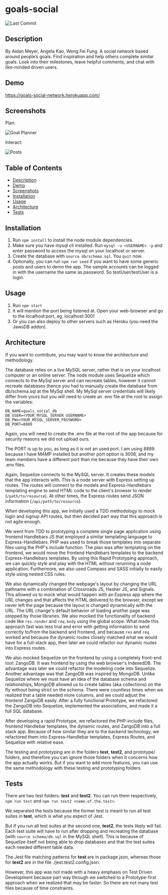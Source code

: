 goals-social
====
![Last Commit](https://img.shields.io/github/last-commit/Siphon880gh/goals-social/master)

Description
---
By Aidan Meyer, Angela Kao, Weng Fei Fung. A social network based around people’s goals. Find inspiration and help others complete similar goals. Look into their milestones, leave helpful comments, and chat with like-minded driven users.

Demo
---
https://goals-social-network.herokuapp.com/

Screenshots
---
Plan:

![Goal Planner](/README/goal-planner.png)

Interact:

![Posts](/README/posts.png)

Table of Contents
---
- [Description](#description)
- [Demo](#demo)
- [Screenshots](#screenshots)
- [Installation](#installation)
- [Usage](#usage)
- [Architecture](#architecture)
- [Tests](#tests)

Installation
---
1. Run `npm install` to install the node module dependencies.
2. Make sure you have mysql cli installed. Run `mysql -u <USERNAME> -p` and enter password to access the mysql on your localhost or server.
3. Create the database with `source db/schema.sql`. You `quit` now.
4. Optionally, you can run `npm run seed` if you want to have some generic posts and users to demo the app. The sample accounts can be logged in with the username the same as password. So testUser/testUser is a login.

Usage
---
1. Run `npm start`
2. It will mention the port being listened at. Open your web-browser and go to the localhost:port, eg. localhost:3001
3. Or you can also deploy to other servers such as Heroku (you need the JawsDB addon).

Architecture
---
If you want to contribute, you may want to know the architecture and methodology. 

The database relies on a live MySQL server, rather that is on your localhost computer or an online server. The node module uses Sequelize which connects to the MySql server and can recreate tables, however it cannot recreate databases (hence you had to manually create the database from db/schema.sql at the MySql shell. My MySql server credentials will likely differ from yours but you will need to create an .env file at the root to assign the variables:
```
DB_NAME=goals_social_db
DB_USER=<YOUR_MYSQL_SERVER_USERNAME>
DB_PW=<YOUR_MYSQL_SERVER_PASSWORD>
DB_PORT=8889
```

Again, you will need to create the .env file at the root of the app because for security reasons we did not upload ours.

The PORT is up to you, as long as it is not an used port. I am using 8889 because I have MAMP installed but another port option is 3006, and my team members have a different port than me because they have their own .env files.

Again, Sequelize connects to the MySQL server. It creates these models that the app interacts with. This is a node server with Express setting up routes. The routes will connect to the models and Express-Handlebars templating engine to send HTML code to the client's browser to render (`/path/to/resource`). At other times, the Express routes send JSON information (`/api/path/to/resource`).

When developing this app, we initially used a TDD methodology to mock login and signup API routes, but then decided part way that this approach is not agile enough. 

We went from TDD to prototyping a complete single page application using frontend Handlebars JS that employed a similar templating language to Express-Handlebars. PHP was used to break those templates into separate files using the PHP's include function. The plan was after templating on the frontend, we would move the frontend Handlebars templates to the backend Express-Handlebars templates. By using this Rapid Prototyping approach, we can quickly style and play with the HTML without rerunning a node application. Furthermore, we also used Compass and SASS initially to easily style using nested CSS rules.

We also dynamically changed the webpage's layout by changing the URL pathname with a combination of Crossroads JS, Hasher JS, and Signals. This allowed us to mock what would happen with an Express app where the URL changes and that affects the HTML delivered to the browser, except we never left the page because the layout is changed dynamically with the URL. The URL change's default behavior of loading another page was stopped by those libraries. We also mocked the functionality of backend code like `res.render` and `req.body` using the global scope. What made this approach fast was less trial and error with getting information to send correctly to/from the backend and frontend, and because `res` and `req` worked and because the dynamic routes closely matched what we would have for a full-stack app, then later we could refactor our dynamic routes into Express routes.

We also mocked Sequelize on the frontend by using a completely front-end tool: ZangoDB. It was frontend by using the web browser's IndexedDB. The advantage was later we could refactor the modeling code into Sequelize. Another advantage was that ZangoDB was inspired by MongoDB. Unlike Sequelize where we must have an idea of the database schema and relationships, MongoDB allowed us to create tables (aka collections) on the fly without being strict on the schema. There were countless times when we realized that a table needed more columns, and we could adjust the frontend ZangoDB easily. After a fully functional Prototype, we refactored the ZangoDB into Sequelize, implemented the associations, and made it a full SQL database.

After developing a rapid Prototype, we refactored the PHP-include files, frontend Handlebar templates, the dynamic routes, and ZangoDB into a full stack app. Because of how similar they are to the backend technology, we refactored them into Express-Handlebar templates, Express Routes, and Sequelize with relative ease.

The testing and prototyping are in the folders __test__, __test2__, and prototype/ folders, and therefore you can ignore those folders when it concerns how the app actually works. But if you want to add more features, you can use the same methodology with these testing and prototyping folders.

Tests
---
There are two test folders: __test__ and __test2__. You can run them respectively, `npm run test` and `npm run test2 <name.of.the.test>`. 

We separated the tests because the former test is meant to run all test suites in __test__, which is what you expect of Jest. 

But if you run all test suites at the second one, __test2__, the tests likely will fail. Each test suite will have to run after dropping and recreating the database (with `source schema/db.sql` in the MySQL shell). This is because of Sequelize itself not being able to drop databases and that the test suites each needed different table data.

The Jest file matching patterns for __test__ are in package.json, whereas those for __test2__ are in the file ./jest.test2.config.json.

However, this app was not made with a heavy emphasis on Test Driven Development because part way through we switched to a Prototype-first approach when we realized that may be faster. So there are not many test files because of time constraints.
